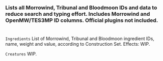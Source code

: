 ### Lists all Morrowind, Tribunal and Bloodmoon IDs and data to reduce search and typing effort. Includes Morrowind and OpenMW/TES3MP ID columns. Official plugins not included.
#

```Ingredients``` List of Morrowind, Tribunal and Bloodmoon ingredient IDs, name, weight and value, according to Construction Set. Effects: WIP.

```Creatures``` WIP.
